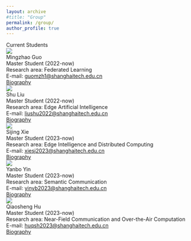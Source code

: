```yaml
---
layout: archive
#title: "Group"
permalink: /group/
author_profile: true
---
```


<link rel="stylesheet" href="/css/customized-stylesheet.css">

<div class="content-framework">

<div class="cat">Current Students</div>

<div class="group-member">
    <div class="member-photo"><img src="/images/guomzh.jpg"></div>
    <div class="member-info-sets">
        <div class="member-name">Mingzhao Guo</div>
        <div class="member-status">Master Student (2022-now)</div>
        <div class="member-interests">Research area: Federated Learning</div>
        <div class="member-email">E-mail: <a href="mailto:guomzh1@shanghaitech.edu.cn">guomzh1@shanghaitech.edu.cn</a></div>
        <div class="member-misc"><a href="/group/mingzhao/">Biography</a></div>
    </div>
</div>

<div class="group-member">
    <div class="member-photo"><img src="/images/liushu.jpg"></div>
    <div class="member-info-sets">
        <div class="member-name">Shu Liu</div>
        <div class="member-status">Master Student (2022-now)</div>
        <div class="member-interests">Research area: Edge Artificial Intelligence</div>
        <div class="member-email">E-mail: <a href="mailto:liushu2022@shanghaitech.edu.cn">liushu2022@shanghaitech.edu.cn</a></div>
        <div class="member-misc"><a href="/group/shu/">Biography</a></div>
    </div>
</div>

<div class="group-member">
    <div class="member-photo"><img src="/images/xiesj.jpg"></div>
    <div class="member-info-sets">
        <div class="member-name">Sijing Xie</div>
        <div class="member-status">Master Student (2023-now)</div>
        <div class="member-interests">Research area: Edge Intelligence and Distributed Computing</div>
        <div class="member-email">E-mail: <a href="mailto:xiesj2023@shanghaitech.edu.cn">xiesj2023@shanghaitech.edu.cn</a></div>
        <div class="member-misc"><a href="/group/sijing/">Biography</a></div>
    </div>
</div>

<div class="group-member">
    <div class="member-photo"><img src="/images/yinyb.jpg"></div>
    <div class="member-info-sets">
        <div class="member-name">Yanbo Yin</div>
        <div class="member-status">Master Student (2023-now)</div>
        <div class="member-interests">Research area: Semantic Communication</div>
        <div class="member-email">E-mail: <a href="mailto:yinyb2023@shanghaitech.edu.cn">yinyb2023@shanghaitech.edu.cn</a></div>
        <div class="member-misc"><a href="/group/yanbo/">Biography</a></div>
    </div>
</div>

<div class="group-member">
    <div class="member-photo"><img src="/images/huqsh.jpg"></div>
    <div class="member-info-sets">
        <div class="member-name">Qiaosheng Hu</div>
        <div class="member-status">Master Student (2023-now)</div>
        <div class="member-interests">Research area: Near-Field Communication and Over-the-Air Computation</div>
        <div class="member-email">E-mail: <a href="mailto:huqsh2023@shanghaitech.edu.cn">huqsh2023@shanghaitech.edu.cn</a></div>
        <div class="member-misc"><a href="/group/qiaosheng/">Biography</a></div>
    </div>
</div>
























</div>
